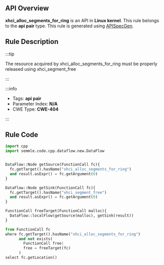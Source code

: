---
---


## API Overview
**xhci_alloc_segments_for_ring** is an API in **Linux kernel**. This rule belongs to the **api pair** type. This rule is generated using [APISpecGen](../../tools/APISpecGen).
## Rule Description

:::tip

The resource acquired by xhci_alloc_segments_for_ring must be properly released using xhci_segment_free

:::

:::info

- Tags: **api pair**
- Parameter Index: **N/A**
- CWE Type: **CWE-404**

:::

## Rule Code
```python
import cpp
import semmle.code.cpp.dataflow.new.DataFlow


DataFlow::Node getSource(FunctionCall fc){
  fc.getTarget().hasName("xhci_alloc_segments_for_ring")
  and result.asExpr() = fc.getArgument(0)
}

DataFlow::Node getSink(FunctionCall fc){
  fc.getTarget().hasName("xhci_segment_free")
  and result.asExpr() = fc.getArgument(0)
}

FunctionCall freeTarget(FunctionCall malloc){
  DataFlow::localFlow(getSource(malloc), getSink(result))
}

from FunctionCall fc
where fc.getTarget().hasName("xhci_alloc_segments_for_ring")
      and not exists(
        FunctionCall free| 
        free = freeTarget(fc)
      )
select fc.getLocation()

    
```